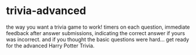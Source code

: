 # trivia-advanced

the way you want a trivia game to work! timers on each question, immediate feedback after answer submissions, indicating the correct answer if yours was incorrect. 
and if you thought the basic questions were hard... get ready for the advanced Harry Potter Trivia. 
